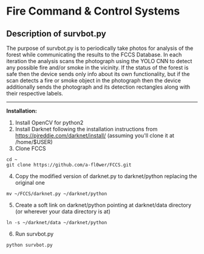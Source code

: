 Fire Command & Control Systems
===


Description of survbot.py
---


The purpose of survbot.py is to
periodically take photos for analysis of the forest while communicating the
results to the FCCS Database. In each iteration the analysis scans the photograph using
the YOLO CNN to detect any possible fire and/or smoke in the vicinity.
If the status of the forest is safe then the device sends only info about its
own functionality, but if the scan detects a fire or smoke object in the
photograph then the device additionally sends the photograph and its detection
rectangles along with their respective labels.


---

**Installation:**

1. Install OpenCV for python2
2. Install Darknet following the installation instructions from https://pjreddie.com/darknet/install/ (assuming you'll clone it at /home/$USER)
3. Clone FCCS
```
cd ~
git clone https://github.com/a-fl0wer/FCCS.git
```
4. Copy the modified version of darknet.py to darknet/python replacing the
original one
```
mv ~/FCCS/darknet.py ~/darknet/python
```
5. Create a soft link on darknet/python pointing at darknet/data directory (or
wherever your data directory is at)
```
ln -s ~/darknet/data ~/darknet/python
```
6. Run survbot.py
```
python survbot.py
```

